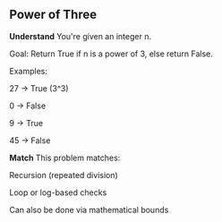 ## Power of Three
**Understand**
You're given an integer n.

Goal:
Return True if n is a power of 3, else return False.

Examples:

27 → True (3^3)

0 → False

9 → True

45 → False

**Match**
This problem matches:

Recursion (repeated division)

Loop or log-based checks

Can also be done via mathematical bounds